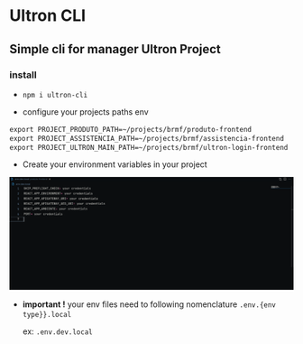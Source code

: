 # Ultron CLI

## Simple cli for manager Ultron Project

### install

- ```console
  npm i ultron-cli
  ```

- configure your projects paths env

```console
export PROJECT_PRODUTO_PATH=~/projects/brmf/produto-frontend
export PROJECT_ASSISTENCIA_PATH=~/projects/brmf/assistencia-frontend
export PROJECT_ULTRON_MAIN_PATH=~/projects/brmf/ultron-login-frontend
```

- Create your environment variables in your project

![envs](./assets/envs.png)

- **important !**
  your env files need to following nomenclature `.env.{env type}}.local`

  ex: `.env.dev.local`
